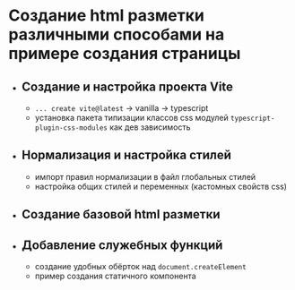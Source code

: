 # Создание html разметки различными способами на примере создания страницы

- ## Создание и настройка проекта Vite

  - `... create vite@latest` -> vanilla -> typescript
  - установка пакета типизации классов css модулей `typescript-plugin-css-modules` как дев зависимость

- ## Нормализация и настройка стилей

  - импорт правил нормализации в файл глобальных стилей
  - настройка общих стилей и переменных (кастомных свойств css)

- ## Создание базовой html разметки

- ## Добавление служебных функций

  - создание удобных обёрток над `document.createElement`
  - пример создания статичного компонента
